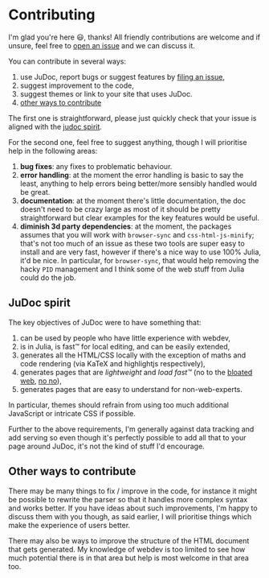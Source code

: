 # Contributing

I'm glad you're here 😃, thanks!
All friendly contributions are welcome and if unsure, feel free to [open an issue](https://github.com/tlienart/JuDoc.jl/issues/new) and we can discuss it.

You can contribute in several ways:

1. use JuDoc, report bugs or suggest features by [filing an issue](https://github.com/tlienart/JuDoc.jl/issues/new),
1. suggest improvement to the code,
1. suggest themes or link to your site that uses JuDoc.
1. [other ways to contribute](#other-ways-to-contribute)

The first one is straightforward, please just quickly check that your issue is aligned with the [judoc spirit](#judoc-spirit).

For the second one, feel free to suggest anything, though I will prioritise help in the following areas:

1. **bug fixes**: any fixes to problematic behaviour.
1. **error handling**: at the moment the error handling is basic to say the least, anything to help errors being better/more sensibly handled would be great.
1. **documentation**: at the moment there's little documentation, the doc doesn't need to be crazy large as most of it should be pretty straightforward but clear examples for the key features would be useful.
1. **diminish 3d party dependencies**: at the moment, the packages assumes that you will work with `browser-sync` and `css-html-js-minify`; that's not too much of an issue as these two tools are super easy to install and are very fast, however if there's a nice way to use 100% Julia, it'd be nice. In particular,  for `browser-sync`, that would help removing the hacky `PID` management and I think some of the web stuff from Julia could do the job.  


## JuDoc spirit

The key objectives of JuDoc were to have something that:

1. can be used by people who have little experience with webdev,
1. is in Julia, is fast™ for local editing, and can be easily extended,
1. generates all the HTML/CSS locally with the exception of maths and code rendering (via KaTeX and highlightjs respectively),
1. generates pages that are *lightweight* and *load fast™* (no to the [bloated web](https://pxlnv.com/blog/bullshit-web/), [no no](http://idlewords.com/talks/website_obesity.htm)),
1. generates pages that are easy to understand for non-web-experts.

In particular, themes should refrain from using too much additional JavaScript or intricate CSS if possible.

Further to the above requirements, I'm generally against data tracking and add serving so even though it's perfectly possible to add all that to your page around JuDoc, it's not the kind of stuff I'd encourage.

## Other ways to contribute

There may be many things to fix / improve in the code, for instance it might be possible to rewrite the parser so that it handles more complex syntax and works better.
If you have ideas about such improvements, I'm happy to discuss them with you though, as said earlier, I will prioritise things which make the experience of users better.

There may also be ways to improve the structure of the HTML document that gets generated.
My knowledge of webdev is too limited to see how much potential there is in that area but help is most welcome in that area too.

